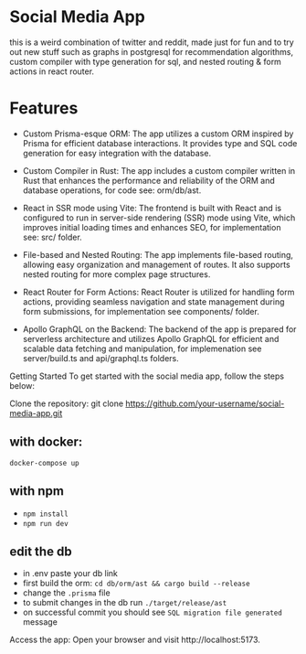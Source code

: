 # Social Media App
this is a weird combination of twitter and reddit, made just for fun and to try out new stuff such as graphs in postgresql for recommendation algorithms, custom compiler with type generation for sql, and nested routing & form actions in react router.

# Features
- Custom Prisma-esque ORM: The app utilizes a custom ORM inspired by Prisma for efficient database interactions. It provides type and SQL code generation for easy integration with the database.

- Custom Compiler in Rust: The app includes a custom compiler written in Rust that enhances the performance and reliability of the ORM and database operations, for code see: orm/db/ast.

- React in SSR mode using Vite: The frontend is built with React and is configured to run in server-side rendering (SSR) mode using Vite, which improves initial loading times and enhances SEO, for implementation see: src/ folder.

- File-based and Nested Routing: The app implements file-based routing, allowing easy organization and management of routes. It also supports nested routing for more complex page structures.

- React Router for Form Actions: React Router is utilized for handling form actions, providing seamless navigation and state management during form submissions, for implementation see components/ folder.

- Apollo GraphQL on the Backend: The backend of the app is prepared for serverless architecture and utilizes Apollo GraphQL for efficient and scalable data fetching and manipulation, for implemenation see server/build.ts and api/graphql.ts folders.

Getting Started
To get started with the social media app, follow the steps below:

Clone the repository: git clone https://github.com/your-username/social-media-app.git

## with docker: 
```docker-compose up```

## with npm 
- ```npm install```
- ```npm run dev```

## edit the db
- in .env paste your db link
- first build the orm: ```cd db/orm/ast && cargo build --release```
- change the ```.prisma``` file
- to submit changes in the db run ```./target/release/ast```
- on successful commit you should see ```SQL migration file generated``` message

Access the app: Open your browser and visit http://localhost:5173.